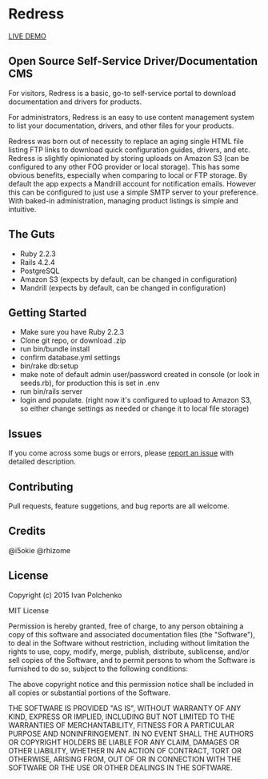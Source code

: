 Redress
================
[LIVE DEMO](http://help.ibcworld.net)

Open Source Self-Service Driver/Documentation CMS
-----------

For visitors, Redress is a basic, go-to self-service portal to download documentation and drivers for products.

For administrators, Redress is an easy to use content management system to list your documentation, drivers, and other files for your products.

Redress was born out of necessity to replace an aging single HTML file listing FTP links to download quick configuration guides, drivers, and etc. Redress is slightly opinionated by storing uploads on Amazon S3 (can be configured to any other FOG provider or local storage). This has some obvious benefits, especially when comparing to local or FTP storage. By default the app expects a Mandrill account for notification emails. However this can be configured to just use a simple SMTP server to your preference. With baked-in administration, managing product listings is simple and intuitive.


The Guts
-------------
- Ruby 2.2.3
- Rails 4.2.4
- PostgreSQL
- Amazon S3 (expects by default, can be changed in configuration)
- Mandrill (expects by default, can be changed in configuration)

Getting Started
---------------
- Make sure you have Ruby 2.2.3
- Clone git repo, or download .zip
- run bin/bundle install
- confirm database.yml settings
- bin/rake db:setup
- make note of default admin user/password created in console (or look in seeds.rb), for production this is set in .env
- run bin/rails server
- login and populate. (right now it's configured to upload to Amazon S3, so either change settings as needed or change it to local file storage)


Issues
-------------
If you come across some bugs or errors, please [report an issue](https://github.com/i5okie/redress/issues) with detailed description.


Contributing
------------
Pull requests, feature suggetions, and bug reports are all welcome.


Credits
-------
@i5okie
@rhizome



License
-------
Copyright (c) 2015 Ivan Polchenko

MIT License

Permission is hereby granted, free of charge, to any person obtaining
a copy of this software and associated documentation files (the
"Software"), to deal in the Software without restriction, including
without limitation the rights to use, copy, modify, merge, publish,
distribute, sublicense, and/or sell copies of the Software, and to
permit persons to whom the Software is furnished to do so, subject to
the following conditions:

The above copyright notice and this permission notice shall be
included in all copies or substantial portions of the Software.

THE SOFTWARE IS PROVIDED "AS IS", WITHOUT WARRANTY OF ANY KIND,
EXPRESS OR IMPLIED, INCLUDING BUT NOT LIMITED TO THE WARRANTIES OF
MERCHANTABILITY, FITNESS FOR A PARTICULAR PURPOSE AND
NONINFRINGEMENT. IN NO EVENT SHALL THE AUTHORS OR COPYRIGHT HOLDERS BE
LIABLE FOR ANY CLAIM, DAMAGES OR OTHER LIABILITY, WHETHER IN AN ACTION
OF CONTRACT, TORT OR OTHERWISE, ARISING FROM, OUT OF OR IN CONNECTION
WITH THE SOFTWARE OR THE USE OR OTHER DEALINGS IN THE SOFTWARE.

